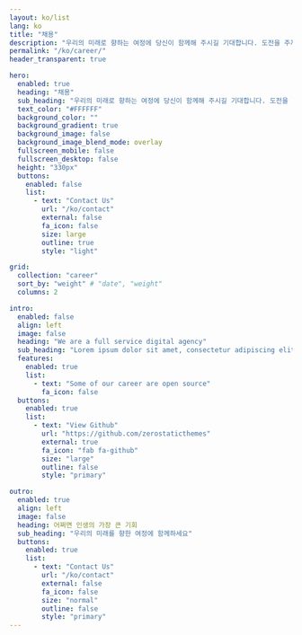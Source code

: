 ```yaml
---
layout: ko/list
lang: ko
title: "채용"
description: "우리의 미래로 향하는 여정에 당신이 함께해 주시길 기대합니다. 도전을 주저하지 마세요!"
permalink: "/ko/career/"
header_transparent: true

hero:
  enabled: true
  heading: "채용"
  sub_heading: "우리의 미래로 향하는 여정에 당신이 함께해 주시길 기대합니다. 도전을 주저하지 마세요!"
  text_color: "#FFFFFF"
  background_color: ""
  background_gradient: true
  background_image: false
  background_image_blend_mode: overlay
  fullscreen_mobile: false
  fullscreen_desktop: false
  height: "330px"
  buttons:
    enabled: false
    list:
      - text: "Contact Us"
        url: "/ko/contact"
        external: false
        fa_icon: false
        size: large
        outline: true
        style: "light"

grid:
  collection: "career"
  sort_by: "weight" # "date", "weight"
  columns: 2

intro:
  enabled: false
  align: left
  image: false
  heading: "We are a full service digital agency"
  sub_heading: "Lorem ipsum dolor sit amet, consectetur adipiscing elit. Ut eget sapien in elit semper accumsan. Pellentesque accumsan ut tortor eu varius. Sed id tincidunt massa, ut egestas orci."
  features:
    enabled: true
    list:
      - text: "Some of our career are open source"
        fa_icon: false
  buttons:
    enabled: true
    list:
      - text: "View Github"
        url: "https://github.com/zerostaticthemes"
        external: true
        fa_icon: "fab fa-github"
        size: "large"
        outline: false
        style: "primary"

outro:
  enabled: true
  align: left
  image: false
  heading: 어쩌면 인생의 가장 큰 기회
  sub_heading: "우리의 미래를 향한 여정에 함께하세요"
  buttons:
    enabled: true
    list:
      - text: "Contact Us"
        url: "/ko/contact"
        external: false
        fa_icon: false
        size: "normal"
        outline: false
        style: "primary"
---
```

